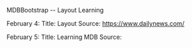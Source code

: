 MDBBootstrap -- Layout Learning

February 4:
    Title: Layout 
    Source: https://www.dailynews.com/

February 5:
    Title: Learning MDB
    Source: 